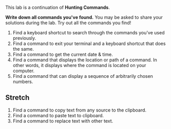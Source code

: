 This lab is a continuation of **Hunting Commands**.

**Write down all commands you've found.** You may be asked to share your
solutions during the lab. Try out all the commands you find!

1. Find a keyboard shortcut to search through the commands you've used
   previously.
2. Find a command to exit your terminal and a keyboard shortcut that does the
   same.
3. Find a command to get the current date & time.
4. Find a command that displays the location or path of a command. In other
   words, it displays where the command is located on your computer.
5. Find a command that can display a sequence of arbitrarily chosen numbers.

## Stretch

1. Find a command to copy text from any source to the clipboard.
2. Find a command to paste text to clipboard.
3. Find a command to replace text with other text.
